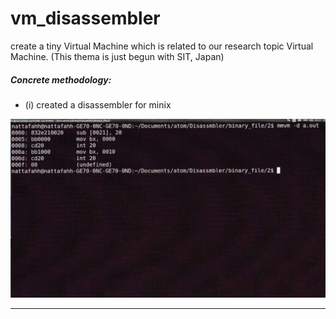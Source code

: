 # vm_disassembler
create a tiny Virtual Machine which is related to our research topic Virtual Machine. (This thema is just begun with SIT, Japan)

##### Concrete methodology: 
* (i) created a disassembler for minix

![sample](sample.png)

------------------
